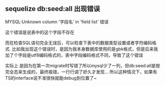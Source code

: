 ## sequelize db:seed:all 出现错误

MYSQL:Unknown column '字段名' in 'field list' 错误

这个错误是说表中的这个字段不存在

而在检查SQL语句完全无误后，可以检查下表中的数据类型设置或者字符编码格式. 比如我出现这个错误时，是因为我本身数据库使用的是gbk格式，但是后来我加了个字段是utf8编码格式的，表中字段编码格式不同，导致了这个错误

实际上 是因为在第一次migrate时写错了所以mysql少了一列，但db:seed:all是按完全态来生成的，最终报错，一行行调了好久才发现… 所以这种情况下，如果有TS的interface说不准很快就能debug到位置了~
